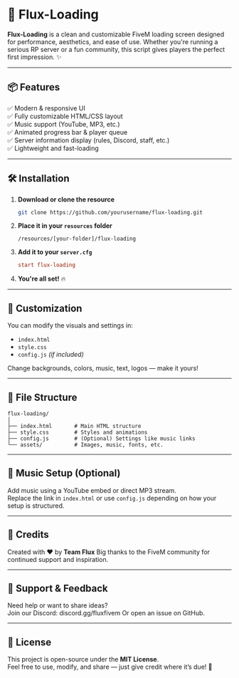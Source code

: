 # 🚀 Flux-Loading

**Flux-Loading** is a clean and customizable FiveM loading screen designed for performance, aesthetics, and ease of use. Whether you're running a serious RP server or a fun community, this script gives players the perfect first impression. ✨

---

## 📦 Features

✅ Modern & responsive UI  
✅ Fully customizable HTML/CSS layout  
✅ Music support (YouTube, MP3, etc.)  
✅ Animated progress bar & player queue  
✅ Server information display (rules, Discord, staff, etc.)  
✅ Lightweight and fast-loading  

---

## 🛠️ Installation

1. **Download or clone the resource**  
   ```bash
   git clone https://github.com/yourusername/flux-loading.git
   ```

2. **Place it in your `resources` folder**  
   ```
   /resources/[your-folder]/flux-loading
   ```

3. **Add it to your `server.cfg`**  
   ```cfg
   start flux-loading
   ```

4. **You're all set!** 🔥

---

## 🎨 Customization

You can modify the visuals and settings in:
- `index.html`
- `style.css`
- `config.js` *(if included)*

Change backgrounds, colors, music, text, logos — make it yours!

---

## 📁 File Structure

```
flux-loading/
│
├── index.html       # Main HTML structure
├── style.css        # Styles and animations
├── config.js        # (Optional) Settings like music links
└── assets/          # Images, music, fonts, etc.
```

---

## 🎵 Music Setup (Optional)

Add music using a YouTube embed or direct MP3 stream.  
Replace the link in `index.html` or use `config.js` depending on how your setup is structured.

---

## 🤝 Credits

Created with ❤️ by **Team Flux**
Big thanks to the FiveM community for continued support and inspiration.

---

## 💬 Support & Feedback

Need help or want to share ideas?  
Join our Discord: discord.gg/fluxfivem
Or open an issue on GitHub.

---

## 📜 License

This project is open-source under the **MIT License**.  
Feel free to use, modify, and share — just give credit where it’s due! 🙌
